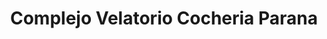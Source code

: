 ---
title: "Complejo Velatorio Cocheria Parana"
url: /corrientes/complejo-velatorio-cocheria-parana/
shop: directores de funerarias
---